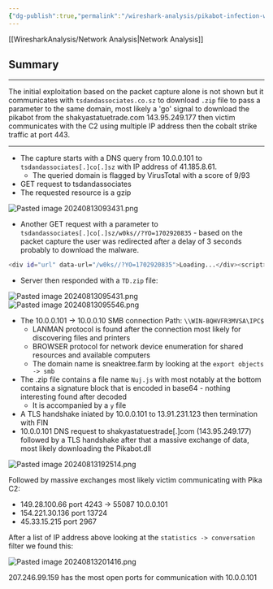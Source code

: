```yaml
---
{"dg-publish":true,"permalink":"/wireshark-analysis/pikabot-infection-with-cobalt-strike/pikabot-infection-with-cobalt-strike-analysis/","tags":["pcap"]}
---
```


[[WiresharkAnalysis/Network Analysis\|Network Analysis]]
## Summary
---
The initial exploitation based on the packet capture alone is not shown but it communicates with `tsdandassociates.co.sz` to download `.zip` file to pass a parameter to the same domain, most likely a 'go' signal to download the pikabot from the shakyastatuetrade.com 143.95.249.177 then victim communicates with the C2 using multiple IP address then the cobalt strike traffic at port 443.

---
- The capture starts with a DNS query from 10.0.0.101 to `tsdandassociates[.]co[.]sz` with IP address of 41.185.8.61.
	- The queried domain is flagged by VirusTotal with a score of 9/93
- GET request to tsdandassociates
- The requested resource is a gzip

![Pasted image 20240813093431.png](/img/user/images/Pasted%20image%2020240813093431.png)

- Another GET request with a parameter to `tsdandassociates[.]co[.]sz/w0ks//?YO=1702920835` - based on the packet capture the user was redirected after a delay of 3 seconds probably to download the malware.

```bash
<div id="url" data-url="/w0ks//?YO=1702920835">Loading...</div><script>function red(){ window.location.href = document.getElementById("url").getAttribute("data-url") }setTimeout(red,3000);</script>
```

- Server then responded with a `TD.zip` file:

![Pasted image 20240813095431.png](/img/user/images/Pasted%20image%2020240813095431.png)
![Pasted image 20240813095546.png](/img/user/images/Pasted%20image%2020240813095546.png)

- The 10.0.0.101 -> 10.0.0.10 SMB connection Path: `\\WIN-BQHVFR3MVSA\IPC$`
	- LANMAN protocol is found after the connection most likely for discovering files and printers
	- BROWSER protocol for network device enumeration for shared resources and available computers
	- The domain name is sneaktree.farm by looking at the `export objects -> smb`
- The .zip file contains a file name `Nuj.js` with most notably at the bottom contains a signature block that is encoded in base64 - nothing interesting found after decoded
	- It is accompanied by a `y` file
- A TLS handshake iniated by 10.0.0.101 to 13.91.231.123 then termination with FIN 
- 10.0.0.101 DNS request to shakyastatuestrade[.]com (143.95.249.177) followed by a TLS handshake after that a massive exchange of data, most likely downloading the Pikabot.dll

![Pasted image 20240813192514.png](/img/user/images/Pasted%20image%2020240813192514.png)

Followed by massive exchanges most likely victim communicating with Pika C2:
- 149.28.100.66 port 4243 -> 55087 10.0.0.101 
- 154.221.30.136  port 13724
- 45.33.15.215 port 2967

After a list of IP address above looking at the `statistics -> conversation` filter we found this:

![Pasted image 20240813201416.png](/img/user/images/Pasted%20image%2020240813201416.png)

207.246.99.159 has the most open ports for communication with 10.0.0.101


